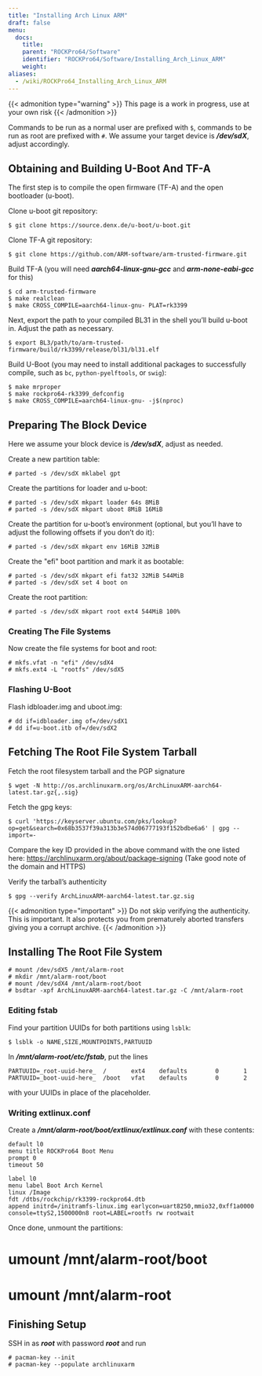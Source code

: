 ```yaml
---
title: "Installing Arch Linux ARM"
draft: false
menu:
  docs:
    title:
    parent: "ROCKPro64/Software"
    identifier: "ROCKPro64/Software/Installing_Arch_Linux_ARM"
    weight:
aliases:
  - /wiki/ROCKPro64_Installing_Arch_Linux_ARM
---
```


{{< admonition type="warning" >}}
 This page is a work in progress, use at your own risk
{{< /admonition >}}

Commands to be run as a normal user are prefixed with `$`, commands to be run as root are prefixed with `#`. We assume your target device is ***/dev/sdX***, adjust accordingly.

## Obtaining and Building U-Boot And TF-A

The first step is to compile the open firmware (TF-A) and the open bootloader (u-boot).

Clone u-boot git repository:

```console
$ git clone https://source.denx.de/u-boot/u-boot.git
```

Clone TF-A git repository:

```console
$ git clone https://github.com/ARM-software/arm-trusted-firmware.git
```

Build TF-A (you will need ***aarch64-linux-gnu-gcc*** and ***arm-none-eabi-gcc*** for this)

```console
$ cd arm-trusted-firmware
$ make realclean
$ make CROSS_COMPILE=aarch64-linux-gnu- PLAT=rk3399
```

Next, export the path to your compiled BL31 in the shell you’ll build u-boot in. Adjust the path as necessary.

```console
$ export BL3/path/to/arm-trusted-firmware/build/rk3399/release/bl31/bl31.elf
```

Build U-Boot (you may need to install additional packages to successfully compile, such as `bc`, `python-pyelftools`, or `swig`):

```console
$ make mrproper
$ make rockpro64-rk3399_defconfig
$ make CROSS_COMPILE=aarch64-linux-gnu- -j$(nproc)
```

## Preparing The Block Device

Here we assume your block device is ***/dev/sdX***, adjust as needed.

Create a new partition table:

    # parted -s /dev/sdX mklabel gpt

Create the partitions for loader and u-boot:

    # parted -s /dev/sdX mkpart loader 64s 8MiB
    # parted -s /dev/sdX mkpart uboot 8MiB 16MiB

Create the partition for u-boot’s environment (optional, but you’ll have to adjust the following offsets if you don’t do it):

    # parted -s /dev/sdX mkpart env 16MiB 32MiB

Create the "efi" boot partition and mark it as bootable:

    # parted -s /dev/sdX mkpart efi fat32 32MiB 544MiB
    # parted -s /dev/sdX set 4 boot on

Create the root partition:

    # parted -s /dev/sdX mkpart root ext4 544MiB 100%

### Creating The File Systems

Now create the file systems for boot and root:

    # mkfs.vfat -n "efi" /dev/sdX4
    # mkfs.ext4 -L "rootfs" /dev/sdX5

### Flashing U-Boot

Flash idbloader.img and uboot.img:

    # dd if=idbloader.img of=/dev/sdX1
    # dd if=u-boot.itb of=/dev/sdX2

## Fetching The Root File System Tarball

Fetch the root filesystem tarball and the PGP signature

```console
$ wget -N http://os.archlinuxarm.org/os/ArchLinuxARM-aarch64-latest.tar.gz{,.sig}
```

Fetch the gpg keys:

```console
$ curl 'https://keyserver.ubuntu.com/pks/lookup?op=get&search=0x68b3537f39a313b3e574d06777193f152bdbe6a6' | gpg --import=-
```

Compare the key ID provided in the above command with the one listed here: https://archlinuxarm.org/about/package-signing (Take good note of the domain and HTTPS)

Verify the tarball’s authenticity

```console
$ gpg --verify ArchLinuxARM-aarch64-latest.tar.gz.sig
```

{{< admonition type="important" >}}
 Do not skip verifying the authenticity. This is important. It also protects you from prematurely aborted transfers giving you a corrupt archive.
{{< /admonition >}}

## Installing The Root File System

    # mount /dev/sdX5 /mnt/alarm-root
    # mkdir /mnt/alarm-root/boot
    # mount /dev/sdX4 /mnt/alarm-root/boot
    # bsdtar -xpf ArchLinuxARM-aarch64-latest.tar.gz -C /mnt/alarm-root

### Editing fstab

Find your partition UUIDs for both partitions using `lsblk`:

```console
$ lsblk -o NAME,SIZE,MOUNTPOINTS,PARTUUID
```

In ***/mnt/alarm-root/etc/fstab***, put the lines

    PARTUUID=_root-uuid-here_  /       ext4    defaults        0       1
    PARTUUID=_boot-uuid-here_  /boot   vfat    defaults        0       2

with your UUIDs in place of the placeholder.

### Writing extlinux.conf

Create a ***/mnt/alarm-root/boot/extlinux/extlinux.conf*** with these contents:

    default l0
    menu title ROCKPro64 Boot Menu
    prompt 0
    timeout 50

    label l0
    menu label Boot Arch Kernel
    linux /Image
    fdt /dtbs/rockchip/rk3399-rockpro64.dtb
    append initrd=/initramfs-linux.img earlycon=uart8250,mmio32,0xff1a0000 console=ttyS2,1500000n8 root=LABEL=rootfs rw rootwait

Once done, unmount the partitions:
	
 # umount /mnt/alarm-root/boot
 # umount /mnt/alarm-root

## Finishing Setup

SSH in as ***root*** with password ***root*** and run

    # pacman-key --init
    # pacman-key --populate archlinuxarm
